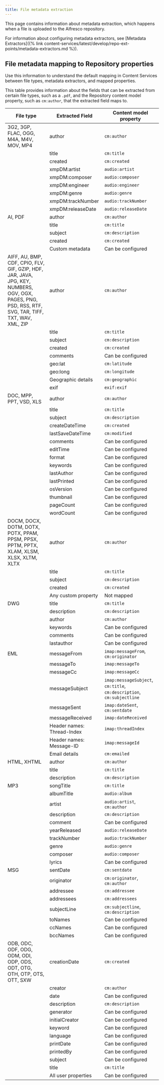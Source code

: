 ```yaml
---
title: File metadata extraction
---
```


This page contains information about metadata extraction, which happens when a file is uploaded to the Alfresco repository.

For information about configuring metadata extractors, see [Metadata Extractors]({% link content-services/latest/develop/repo-ext-points/metadata-extractors.md %}).

## File metadata mapping to Repository properties

Use this information to understand the default mapping in Content Services between file types, metadata extractors, and mapped properties.

This table provides information about the fields that can be extracted from certain file types, such as a `.pdf`, and the Repository content model property, such as `cm:author`, that the extracted field maps to.

|File type|Extracted Field|Content model property|
|---------|---------------|----------------------|
|3G2, 3GP, FLAC, OGG, M4A, M4V, MOV, MP4|author|`cm:author`|
| |title|`cm:title`|
| |created|`cm:created`|
| |xmpDM:artist|`audio:artist`|
| |xmpDM:composer|`audio:composer`|
| |xmpDM:engineer|`audio:engineer`|
| |xmpDM:genre|`audio:genre`|
| |xmpDM:trackNumber|`audio:trackNumber`|
| |xmpDM:releaseDate|`audio:releaseDate`|
|AI, PDF|author|`cm:author`|
| |title|`cm:title`|
| |subject|`cm:description`|
| |created|`cm:created`|
| |Custom metadata|Can be configured|
|AIFF, AU, BMP, CDF, CPIO, FLV, GIF, GZIP, HDF, JAR, JAVA, JPG, KEY, NUMBERS, OGV, OGX, PAGES, PNG, PSD, RSS, RTF, SVG, TAR, TIFF, TXT, WAV, XML, ZIP|author|`cm:author`|
| |title|`cm:title`|
| |subject|`cm:description`|
| |created|`cm:created`|
| |comments|Can be configured|
| |geo:lat|`cm:latitude`|
| |geo:long|`cm:longitude`|
| |Geographic details|`cm:geographic`|
| |exif|`exif:exif`|
|DOC, MPP, PPT, VSD, XLS|author|`cm:author`|
| |title|`cm:title`|
| |subject|`cm:description`|
| |createDateTime|`cm:created`|
| |lastSaveDateTime|`cm:modified`|
| |comments|Can be configured|
| |editTime|Can be configured|
| |format|Can be configured|
| |keywords|Can be configured|
| |lastAuthor|Can be configured|
| |lastPrinted|Can be configured|
| |osVersion|Can be configured|
| |thumbnail|Can be configured|
| |pageCount|Can be configured|
| |wordCount|Can be configured|
|DOCM, DOCX, DOTM, DOTX, POTX, PPAM, PPSM, PPSX, PPTM, PPTX, XLAM, XLSM, XLSX, XLTM, XLTX|author|`cm:author`|
| |title|`cm:title`|
| |subject|`cm:description`|
| |created|`cm:created`|
| |Any custom property|Not mapped|
|DWG|title|`cm:title`|
| |description|`cm:description`|
| |author|`cm:author`|
| |keywords|Can be configured|
| |comments|Can be configured|
| |lastauthor|Can be configured|
|EML|messageFrom|`imap:messageFrom`, `cm:originator`|
| |messageTo|`imap:messageTo`|
| |messageCc|`imap:messageCc`|
| |messageSubject|`imap:messageSubject`, `cm:title`, `cm:description`, `cm:subjectline`|
| |messageSent|`imap:dateSent`, `cm:sentdate`|
| |messageReceived|`imap:dateReceived`|
| |Header names: Thread-Index|`imap:threadIndex`|
| |Header names: Message-ID|`imap:messageId`|
| |Email details|`cm:emailed`|
|HTML, XHTML|author|`cm:author`|
| |title|`cm:title`|
| |description|`cm:description`|
|MP3|songTitle|`cm:title`|
| |albumTitle|`audio:album`|
| |artist|`audio:artist`, `cm:author`|
| |description|`cm:description`|
| |comment|Can be configured|
| |yearReleased|`audio:releaseDate`|
| |trackNumber|`audio:trackNumber`|
| |genre|`audio:genre`|
| |composer|`audio:composer`|
| |lyrics|Can be configured|
|MSG|sentDate|`cm:sentdate`|
| |originator|`cm:originator`, `cm:author`|
| |addressee|`cm:addressee`|
| |addressees|`cm:addressees`|
| |subjectLine|`cm:subjectline`, `cm:description`|
| |toNames|Can be configured|
| |ccNames|Can be configured|
| |bccNames|Can be configured|
|ODB, ODC, ODF, ODG, ODM, ODI, ODP, ODS, ODT, OTG, OTH, OTP, OTS, OTT, SXW|creationDate|`cm:created`|
| |creator|`cm:author`|
| |date|Can be configured|
| |description|`cm:description`|
| |generator|Can be configured|
| |initialCreator|Can be configured|
| |keyword|Can be configured|
| |language|Can be configured|
| |printDate|Can be configured|
| |printedBy|Can be configured|
| |subject|Can be configured|
| |title|`cm:title`|
| |All user properties|Can be configured|
